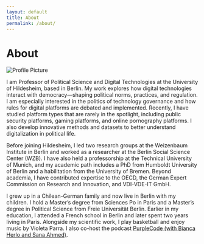```yaml
---
layout: default
title: About
permalink: /about/
---
```


<div class="hero about-page">
    <h1 class="about-title">About</h1>
    <div class="hero-container">
            <div class="hero-image-container">
                <img src="{{ site.baseurl }}/assets/images/about.jpg" alt="Profile Picture" class="hero-image">
            </div>
        <div class="bio">
            <p>I am Professor of Political Science and Digital Technologies at the University of Hildesheim, based in Berlin. My work explores how digital technologies interact with democracy—shaping political norms, practices, and regulation. I am especially interested in the politics of technology governance and how rules for digital platforms are debated and implemented. Recently, I have studied platform types that are rarely in the spotlight, including public security platforms, gaming platforms, and online pornography platforms. I also develop innovative methods and datasets to better understand digitalization in political life.</p>
            <p>Before joining Hildesheim, I led two research groups at the Weizenbaum Institute in Berlin and worked as a researcher at the Berlin Social Science Center (WZB). I have also held a professorship at the Technical University of Munich, and my academic path includes a PhD from Humboldt University of Berlin and a habilitation from the University of Bremen. Beyond academia, I have contributed expertise to the OECD, the German Expert Commission on Research and Innovation, and VDI-VDE-IT GmbH.</p>
            <p>I grew up in a Chilean-German family and now live in Berlin with my children. I hold a Master’s degree from Sciences Po in Paris and a Master’s degree in Political Science from Freie Universität Berlin. Earlier in my education, I attended a French school in Berlin and later spent two years living in Paris. Alongside my scientific work, I play basketball and enjoy music by Violeta Parra. I also co-host the podcast <a href="https://purplecode.org/" target="_blank" rel="noopener">PurpleCode (with Bianca Herlo and Sana Ahmed)</a>.</p>
        </div>
    </div>
</div>